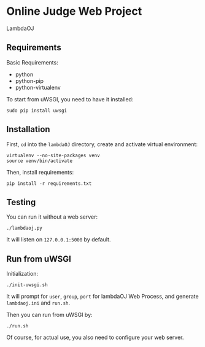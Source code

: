 # Online Judge Web Project

LambdaOJ



## Requirements

Basic Requirements:

* python
* python-pip
* python-virtualenv

To start from uWSGI, you need to have it installed:

```
sudo pip install uwsgi
```



## Installation

First, `cd` into the `lambdaOJ` directory,
create and activate virtual environment:

```
virtualenv --no-site-packages venv
source venv/bin/activate
```

Then, install requirements:

```
pip install -r requirements.txt
```



## Testing

You can run it without a web server:

```
./lambdaoj.py
```

It will listen on `127.0.0.1:5000` by default.
	


## Run from uWSGI

Initialization:

```
./init-uwsgi.sh
```

It will prompt for `user`, `group`, `port` for lambdaOJ Web Process,
and generate `lambdaoj.ini` and `run.sh`.

Then you can run from uWSGI by:

```
./run.sh
```

Of course, for actual use,
you also need to configure your web server.
